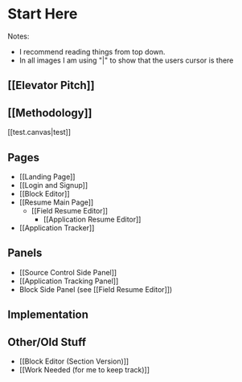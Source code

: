 # Start Here
Notes: 
- I recommend reading things from top down.
- In all images I am using "|" to show that the users cursor is there

## [[Elevator Pitch]]

## [[Methodology]]

[[test.canvas|test]]
## Pages
- [[Landing Page]]
- [[Login and Signup]]
- [[Block Editor]]
- [[Resume Main Page]]
	- [[Field Resume Editor]]
		- [[Application Resume Editor]]
- [[Application Tracker]]

## Panels
- [[Source Control Side Panel]]
- [[Application Tracking Panel]]
- Block Side Panel (see [[Field Resume Editor]])

## Implementation

## Other/Old Stuff
- [[Block Editor (Section Version)]]
- [[Work Needed (for me to keep track)]]